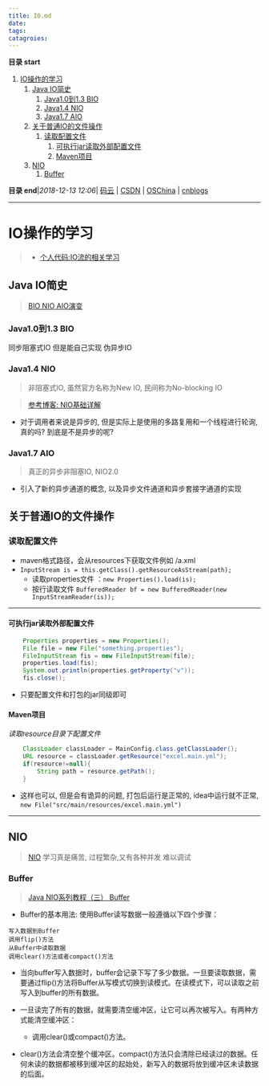 ```yaml
---
title: IO.md
date: 
tags: 
catagroies: 
---
```


**目录 start**
 
1. [IO操作的学习](#io操作的学习)
    1. [Java IO简史](#java-io简史)
        1. [Java1.0到1.3 BIO](#java10到13-bio)
        1. [Java1.4 NIO](#java14-nio)
        1. [Java1.7 AIO](#java17-aio)
    1. [关于普通IO的文件操作](#关于普通io的文件操作)
        1. [读取配置文件](#读取配置文件)
            1. [可执行jar读取外部配置文件](#可执行jar读取外部配置文件)
            1. [Maven项目](#maven项目)
    1. [NIO](#nio)
        1. [Buffer](#buffer)

**目录 end**|_2018-12-13 12:06_| [码云](https://gitee.com/gin9) | [CSDN](http://blog.csdn.net/kcp606) | [OSChina](https://my.oschina.net/kcp1104) | [cnblogs](http://www.cnblogs.com/kuangcp)
****************************************
# IO操作的学习
> - [个人代码:IO流的相关学习](https://github.com/Kuangcp/JavaBase/tree/master/src/main/java/com/io)

## Java IO简史
> [BIO NIO AIO演变](http://www.cnblogs.com/itdragon/p/8337234.html)

### Java1.0到1.3 BIO
同步阻塞式IO
但是能自己实现 伪异步IO
### Java1.4 NIO
> 非阻塞式IO, 虽然官方名称为New IO, 民间称为No-blocking IO  

> [参考博客: NIO基础详解](http://cmsblogs.com/?p=2467)  

- 对于调用者来说是异步的, 但是实际上是使用的多路复用和一个线程进行轮询, 真的吗? 到底是不是异步的呢?

### Java1.7 AIO
> 真正的异步非阻塞IO, NIO2.0

- 引入了新的异步通道的概念, 以及异步文件通道和异步套接字通道的实现


## 关于普通IO的文件操作
### 读取配置文件
- maven格式路径，会从resources下获取文件例如 /a.xml
- `InputStream is = this.getClass().getResourceAsStream(path);`
    - 读取properties文件 ：`new Properties().load(is);`
    - 按行读取文件 `BufferedReader bf = new BufferedReader(new InputStreamReader(is));`

**************
#### 可执行jar读取外部配置文件
```java
    Properties properties = new Properties();
    File file = new File("something.properties");
    FileInputStream fis = new FileInputStream(file);
    properties.load(fis);
    System.out.println(properties.getProperty("v"));
    fis.close();
``` 
- 只要配置文件和打包的jar同级即可

#### Maven项目
_读取resource目录下配置文件_
```java
    ClassLoader classLoader = MainConfig.class.getClassLoader();
    URL resource = classLoader.getResource("excel.main.yml");
    if(resource!=null){
        String path = resource.getPath();
    }
```
- 这样也可以, 但是会有诡异的问题, 打包后运行是正常的, idea中运行就不正常, `new File("src/main/resources/excel.main.yml")` 

**********************************
## NIO
> [NIO](http://ifeve.com/overview/)
学习真是痛苦, 过程繁杂,又有各种并发 难以调试


### Buffer
> [Java NIO系列教程（三） Buffer](http://ifeve.com/buffers/)

- Buffer的基本用法: 使用Buffer读写数据一般遵循以下四个步骤：  
>   
    写入数据到Buffer  
    调用flip()方法   
    从Buffer中读取数据
    调用clear()方法或者compact()方法

- 当向buffer写入数据时，buffer会记录下写了多少数据。一旦要读取数据，需要通过flip()方法将Buffer从写模式切换到读模式。在读模式下，可以读取之前写入到buffer的所有数据。

- 一旦读完了所有的数据，就需要清空缓冲区，让它可以再次被写入。有两种方式能清空缓冲区：
    - 调用clear()或compact()方法。
- clear()方法会清空整个缓冲区。compact()方法只会清除已经读过的数据。任何未读的数据都被移到缓冲区的起始处，新写入的数据将放到缓冲区未读数据的后面。



